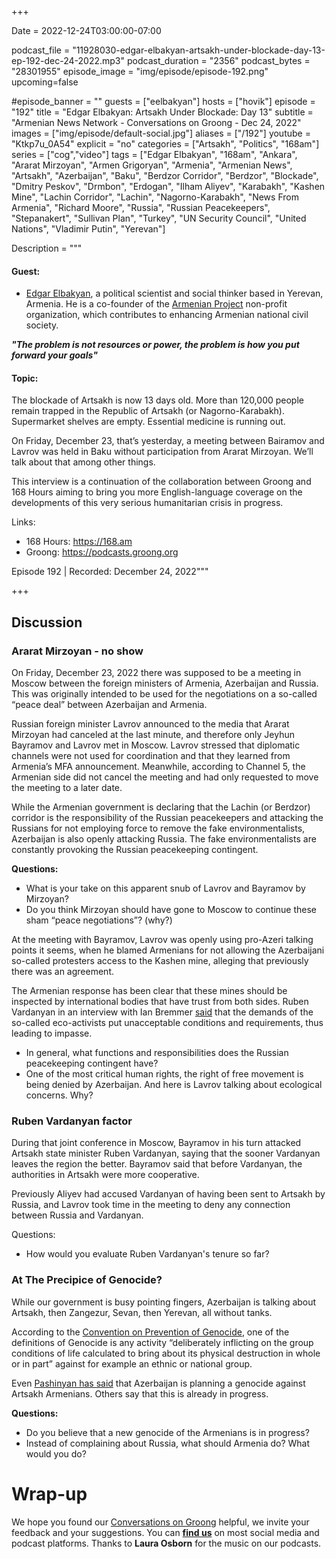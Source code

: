 +++

Date = 2022-12-24T03:00:00-07:00

podcast_file = "11928030-edgar-elbakyan-artsakh-under-blockade-day-13-ep-192-dec-24-2022.mp3"
podcast_duration = "2356"
podcast_bytes = "28301955"
episode_image = "img/episode/episode-192.png"
upcoming=false

#episode_banner = ""
guests = ["eelbakyan"]
hosts = ["hovik"]
episode = "192"
title = "Edgar Elbakyan: Artsakh Under Blockade: Day 13"
subtitle = "Armenian News Network - Conversations on Groong - Dec 24, 2022"
images = ["img/episode/default-social.jpg"]
aliases = ["/192"]
youtube = "Ktkp7u_0A54"
explicit = "no"
categories = ["Artsakh", "Politics", "168am"]
series = ["cog","video"]
tags = ["Edgar Elbakyan", "168am", "Ankara", "Ararat Mirzoyan", "Armen Grigoryan", "Armenia", "Armenian News", "Artsakh", "Azerbaijan", "Baku", "Berdzor Corridor", "Berdzor", "Blockade", "Dmitry Peskov", "Drmbon", "Erdogan", "Ilham Aliyev", "Karabakh", "Kashen Mine", "Lachin Corridor", "Lachin", "Nagorno-Karabakh", "News From Armenia", "Richard Moore", "Russia", "Russian Peacekeepers", "Stepanakert", "Sullivan Plan", "Turkey", "UN Security Council", "United Nations", "Vladimir Putin", "Yerevan"]

Description = """

#### Guest:
* [Edgar Elbakyan](/guest/eelbakyan), a political scientist and social thinker based in Yerevan, Armenia. He is a co-founder of the [Armenian Project](https://armenianproject.com/) non-profit organization, which contributes to enhancing Armenian national civil society.

***"The problem is not resources or power, the problem is how you put forward your goals"***

#### Topic:

The blockade of Artsakh is now 13 days old. More than 120,000 people remain trapped in the Republic of Artsakh (or Nagorno-Karabakh). Supermarket shelves are empty. Essential medicine is running out.

On Friday, December 23, that’s yesterday, a meeting between Bairamov and Lavrov was held in Baku without participation from Ararat Mirzoyan. We’ll talk about that among other things.

This interview is a continuation of the collaboration between Groong and 168 Hours aiming to bring you more English-language coverage on the developments of this very serious humanitarian crisis in progress.

Links:
  - 168 Hours: https://168.am
  - Groong: https://podcasts.groong.org

Episode 192 | Recorded: December 24, 2022"""

+++



## Discussion


### Ararat Mirzoyan - no show

On Friday, December 23, 2022 there was supposed to be a meeting in Moscow between the foreign ministers of Armenia, Azerbaijan and Russia. This was originally intended to be used for the negotiations on a so-called “peace deal” between Azerbaijan and Armenia.

Russian foreign minister Lavrov announced to the media that Ararat Mirzoyan had canceled at the last minute, and therefore only Jeyhun Bayramov and Lavrov met in Moscow. Lavrov stressed that diplomatic channels were not used for coordination and that they learned from Armenia’s MFA announcement. Meanwhile, according to Channel 5, the Armenian side did not cancel the meeting and had only requested to move the meeting to a later date.

While the Armenian government is declaring that the Lachin (or Berdzor) corridor is the responsibility of the Russian peacekeepers and attacking the Russians for not employing force to remove the fake environmentalists, Azerbaijan is also openly attacking Russia. The fake environmentalists are constantly provoking the Russian peacekeeping contingent. 

**Questions:**



* What is your take on this apparent snub of Lavrov and Bayramov by Mirzoyan?
* Do you think Mirzoyan should have gone to Moscow to continue these sham “peace negotiations”? (why?)

At the meeting with Bayramov, Lavrov was openly using pro-Azeri talking points it seems, when he blamed Armenians for not allowing the Azerbaijani so-called protesters access to the Kashen mine, alleging that previously there was an agreement. 

The Armenian response has been clear that these mines should be inspected by international bodies that have trust from both sides. Ruben Vardanyan in an interview with Ian Bremmer [said](https://www.gzeromedia.com/what-s-happening-now-in-nagorno-karabakh) that the demands of the so-called eco-activists put unacceptable conditions and requirements, thus leading to impasse.



* In general, what functions and responsibilities does the Russian peacekeeping contingent have?
* One of the most critical human rights, the right of free movement is being denied by Azerbaijan. And here is Lavrov talking about ecological concerns. Why?


### Ruben Vardanyan factor

During that joint conference in Moscow, Bayramov in his turn attacked Artsakh state minister Ruben Vardanyan, saying that the sooner Vardanyan leaves the region the better. Bayramov said that before Vardanyan, the authorities in Artsakh were more cooperative.

Previously Aliyev had accused Vardanyan of having been sent to Artsakh by Russia, and Lavrov took time in the meeting to deny any connection between Russia and Vardanyan.

Questions:



* How would you evaluate Ruben Vardanyan's tenure so far?


### At The Precipice of Genocide?

While our government is busy pointing fingers, Azerbaijan is talking about Artsakh, then Zangezur, Sevan, then Yerevan, all without tanks.

According to the [Convention on Prevention of Genocide](https://www.un.org/en/genocideprevention/documents/atrocity-crimes/Doc.1_Convention%20on%20the%20Prevention%20and%20Punishment%20of%20the%20Crime%20of%20Genocide.pdf), one of the definitions of Genocide is any activity “deliberately inflicting on the group conditions of life calculated to bring about its physical destruction in whole or in part” against for example an ethnic or national group.

Even [Pashinyan has said](https://armenpress.am/eng/news/1099713.html) that Azerbaijan is planning a genocide against Artsakh Armenians. Others say that this is already in progress.

**Questions:**

* Do you believe that a new genocide of the Armenians is in progress?
* Instead of complaining about Russia, what should Armenia do? What would you do?

# Wrap-up

We hope you found our [Conversations on Groong](/series/cog/) helpful, we invite your feedback and your suggestions. You can [**find us**](https://linktr.ee/groong) on most social media and podcast platforms. Thanks to **Laura Osborn** for the music on our podcasts.
